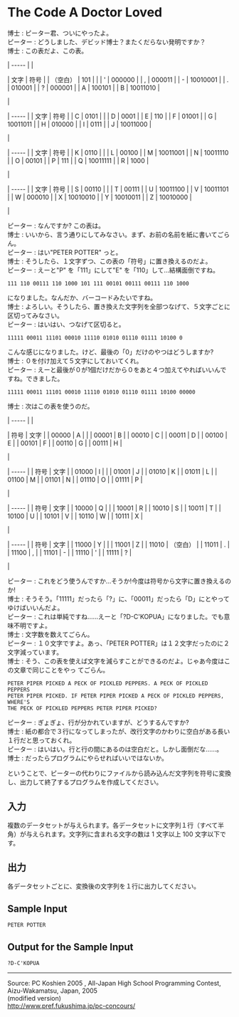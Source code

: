 # The Code A Doctor Loved

博士 : ピーター君、ついにやったよ。  
ピーター : どうしました、デビッド博士？またくだらない発明ですか？  
博士 : この表だよ、この表。  

| ----- |
|

| 文字 | 符号 |
| （空白） | 101 |  |
| ' | 000000 |
| , | 000011 |
| - | 10010001 |
| . | 010001 |
| ? | 000001 |
| A | 100101 |
| B | 10011010 |

 |

| ----- |
| 文字 | 符号 |
|  C |  0101 |  |
|  D |  0001 |
|  E |  110 |
|  F |  01001 |
|  G |  10011011 |
|  H |  010000 |
|  I |  0111 |
|  J |  10011000 |

 |

| ----- |
| 文字 | 符号 |
|  K |  0110 |  |
|  L |  00100 |
|  M |  10011001 |
|  N |  10011110 |
|  O |  00101 |
|  P |  111 |
|  Q |  10011111 |
|  R |  1000 |

 |

| ----- |
| 文字 | 符号 |
|  S |  00110 |  |
|  T |  00111 |
|  U |  10011100 |
|  V |  10011101 |
|  W |  000010 |
|  X |  10010010 |
|  Y |  10010011 |
|  Z |  10010000 |

 |

  

ピーター : なんですか? この表は。  
博士 : いいから、言う通りにしてみなさい。まず、お前の名前を紙に書いてごらん。  
ピーター : はい"PETER POTTER" っと。  
博士 : そうしたら、１文字ずつ、この表の「符号」に置き換えるのだよ。  
ピーター : えーと"P" を「111」にして"E" を「110」して…結構面倒ですね。

    111 110 00111 110 1000 101 111 00101 00111 00111 110 1000

になりました。なんだか、バーコードみたいですね。  
博士 : よろしい。そうしたら、置き換えた文字列を全部つなげて、５文字ごとに区切ってみなさい。  
ピーター : はいはい、つなげて区切ると。

    11111 00011 11101 00010 11110 01010 01110 01111 10100 0

こんな感じになりました。けど、最後の「0」だけのやつはどうしますか?  
博士 : ０を付け加えて５文字にしておいてくれ。  
ピーター : えーと最後が０が1個だけだから０をあと４つ加えてやればいいんですね。できました。  

    11111 00011 11101 00010 11110 01010 01110 01111 10100 00000

博士 : 次はこの表を使うのだ。  

| ----- |
|

| 符号 | 文字 |
|  00000 |  A |  |
|  00001 |  B |
|  00010 |  C |
|  00011 |  D |
|  00100 |  E |
|  00101 |  F |
|  00110 |  G |
|  00111 |  H |

 |

| ----- |
| 符号 | 文字 |
|  01000 |  I |  |
|  01001 |  J |
|  01010 |  K |
|  01011 |  L |
|  01100 |  M |
|  01101 |  N |
|  01110 |  O |
|  01111 |  P |

 |

| ----- |
| 符号 | 文字 |
|  10000 |  Q |  |
|  10001 |  R |
|  10010 |  S |
|  10011 |  T |
|  10100 |  U |
|  10101 |  V |
|  10110 |  W |
|  10111 |  X |

 |

| ----- |
| 符号 | 文字 |
|  11000 |  Y |  |
|  11001 |  Z |
|  11010 |  （空白） |
|  11011 |  . |
|  11100 |  , |
|  11101 |  - |
|  11110 |  ' |
|  11111 |  ? |

 |

  

ピーター : これをどう使うんですか…そうか!今度は符号から文字に置き換えるのか!  
博士 : そうそう。「11111」だったら「?」に、「00011」だったら「D」にとやってゆけばいいんだよ。  
ピーター : これは単純ですね……えーと「?D-C'KOPUA」になりました。でも意味不明ですよ。  
博士 : 文字数を数えてごらん。  
ピーター : １０文字ですよ。あっ、「PETER POTTER」は１２文字だったのに２文字減っています。  
博士 : そう、この表を使えば文字を減らすことができるのだよ。じゃあ今度はこの文章で同じことをやっ てごらん。  

    PETER PIPER PICKED A PECK OF PICKLED PEPPERS. A PECK OF PICKLED PEPPERS
    PETER PIPER PICKED. IF PETER PIPER PICKED A PECK OF PICKLED PEPPERS, WHERE'S
    THE PECK OF PICKLED PEPPERS PETER PIPER PICKED?

ピーター : ぎょぎょ、行が分かれていますが、どうするんですか?  
博士 : 紙の都合で３行になってしまったが、改行文字のかわりに空白がある長い１行だと思っておくれ。  
ピーター : はいはい。行と行の間にあるのは空白だと。しかし面倒だな……。  
博士 : だったらプログラムにやらせればいいではないか。  

ということで、ピーターの代わりにファイルから読み込んだ文字列を符号に変換し、出力して終了するプログラムを作成してください。

## 入力

複数のデータセットが与えられます。各データセットに文字列１行（すべて半角）が与えられます。文字列に含まれる文字の数は 1 文字以上 100 文字以下です。

## 出力

各データセットごとに、変換後の文字列を１行に出力してください。

## Sample Input

    PETER POTTER

## Output for the Sample Input

    ?D-C'KOPUA

* * *

Source: PC Koshien 2005 , All-Japan High School Programming Contest, Aizu-Wakamatsu, Japan, 2005   
(modified version)   
<http://www.pref.fukushima.jp/pc-concours/>